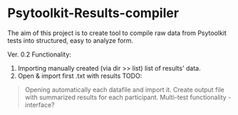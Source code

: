 # Psytoolkit-Results-compiler
The aim of this project is to create tool to compile raw data from Psytoolkit tests into structured, easy to analyze form.

Ver. 0.2
Functionality:
1. Importing manually created (via dir >> list) list of results' data.
2. Open & import first .txt with results
TODO:
> Opening automatically each datafile and import it.
> Create output file with summarized results for each participant.
> Multi-test functionality - interface?
